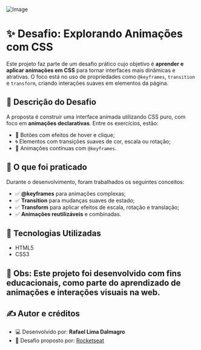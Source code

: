 ![Image](https://github.com/user-attachments/assets/faf1a567-5618-4089-b705-aa01fb587643)

# ✨ Desafio: Explorando Animações com CSS

Este projeto faz parte de um desafio prático cujo objetivo é **aprender e aplicar animações em CSS** para tornar interfaces mais dinâmicas e atrativas. O foco está no uso de propriedades como `@keyframes`, `transition` e `transform`, criando interações suaves em elementos da página.

## 🧾 Descrição do Desafio

A proposta é construir uma interface animada utilizando CSS puro, com foco em **animações declarativas**. Entre os exercícios, estão:

- 🎯 Botões com efeitos de hover e clique;
- 🌀 Elementos com transições suaves de cor, escala ou rotação;
- 🔁 Animações contínuas com `@keyframes`.

## 🧠 O que foi praticado

Durante o desenvolvimento, foram trabalhados os seguintes conceitos:

- ✅ **@keyframes** para animações complexas;
- ✅ **Transition** para mudanças suaves de estado;
- ✅ **Transform** para aplicar efeitos de escala, rotação e translação;
- ✅ **Animações reutilizáveis** e combinadas.

## 🔧 Tecnologias Utilizadas

- HTML5
- CSS3

## 📌 Obs: Este projeto foi desenvolvido com fins educacionais, como parte do aprendizado de animações e interações visuais na web.

## ✍️ Autor e créditos

- 💻 Desenvolvido por: **Rafael Lima Dalmagro**  
- 📘 Desafio proposto por: [Rocketseat](https://www.rocketseat.com.br/)
